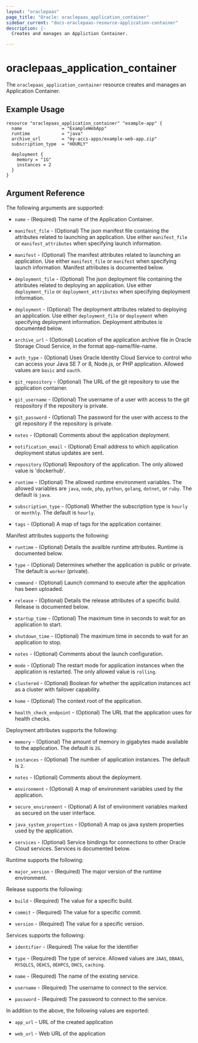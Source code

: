 ```yaml
---
layout: "oraclepaas"
page_title: "Oracle: oraclepaas_application_container"
sidebar_current: "docs-oraclepaas-resource-application-container"
description: |-
  Creates and manages an Appliction Container.

---
```


# oraclepaas_application_container

The `oraclepaas_application_container` resource creates and manages an Application Container.

## Example Usage

```hcl
resource "oraclepaas_application_container" "example-app" {
  name               = "ExampleWebApp"
  runtime            = "java"
  archive_url        = "my-accs-apps/example-web-app.zip"
  subscription_type  = "HOURLY"

  deployment {
    memory = "1G"
    instances = 2
  }
}
```

## Argument Reference

The following arguments are supported:

* `name` - (Required) The name of the Application Container.

* `manifest_file` - (Optional) The json manifest file containing the attributes related to launching an application. Use either `manifest_file` or `manifest_attributes` when specifying 
launch information.

* `manifest` - (Optional) The manifest attributes related to launching an application. Use either `manifest_file` or `manifest` when specifying 
launch information. Manifest attributes is documented below.

* `deployment_file` - (Optional) The json deployment file containing the attributes related to deploying an application. Use either `deployment_file` or `deployment_attributes` when specifying
deployment information. 

* `deployment` - (Optional) The deployment attributes related to deploying an application. Use either `deployment_file` or `deployment` when specifying
deployment information. Deployment attributes is documented below.

* `archive_url` - (Optional) Location of the application archive file in Oracle Storage Cloud Service, in the format app-name/file-name.

* `auth_type` - (Optional) Uses Oracle Identity Cloud Service to control who can access your Java SE 7 or 8, Node.js, or PHP application. Allowed values are `basic` and `oauth`.

* `git_repository` - (Optional) The URL of the git repository to use the application container.

* `git_username` - (Optional) The username of a user with access to the git respository if the repository is private.

* `git_password` - (Optional) The password for the user with access to the git repository if the repository is private.

* `notes` - (Optional) Comments about the application deployment.

* `notification_email` - (Optional) Email address to which application deployment status updates are sent.

* `repository` (Optional) Repository of the application. The only allowed value is 'dockerhub'.

* `runtime` - (Optional) The allowed runtime environment variables. The allowed variables are `java`, `node`, `php`, `python`, `golang`, `dotnet`, or `ruby`. The default is `java`.

* `subscription_type` - (Optional) Whether the subscription type is `hourly` or `monthly`. The default is `hourly`.

* `tags` - (Optional) A map of tags for the application container.

Manifest attributes supports the following: 

* `runtime` - (Optional) Details the availble runtime attributes. Runtime is documented below.

* `type` - (Optional) Determines whether the application is public or private. The default is `worker` (private).

* `command` - (Optional) Launch command to execute after the application has been uploaded.

* `release` - (Optional) Details the release attributes of a specific build. Release is documented below.

* `startup_time` - (Optional) The maximum time in seconds to wait for an application to start.

* `shutdown_time` - (Optional) The maximum time in seconds to wait for an application to stop.

* `notes` - (Optional) Comments about the launch configuration.

* `mode` - (Optional) The restart mode for application instances when the application is restarted. The only allowed value is `rolling`.

* `clustered` - (Optional) Boolean for whether the application instances act as a cluster with failover capability.

* `home` - (Optional) The context root of the application.

* `health_check_endpoint` - (Optional) The URL that the application uses for health checks.

Deployment attributes supports the following: 

* `memory` - (Optional) The amount of memory in gigabytes made available to the application. The default is `2G`. 

* `instances` - (Optional) The number of application instances. The default is `2`.

* `notes` - (Optional) Comments about the deployment.

* `environment` - (Optional) A map of environment variables used by the application.

* `secure_environment` - (Optional) A list of environment variables marked as secured on the user interface.

* `java_system_properties` - (Optional) A map os java system properties used by the application.

* `services` - (Optional) Service bindings for connections to other Oracle Cloud services. Services is documented below.

Runtime supports the following:

* `major_version` - (Required) The major version of the runtime environment.

Release supports the following:

* `build` - (Required) The value for a specific build.

* `commit` - (Required) The value for a specific commit.

* `version` - (Required) The value for a specific version.

Services supports the following:

* `identifier` - (Required) The value for the identifier

* `type` - (Required) The type of service. Allowed values are `JAAS`, `DBAAS`, `MYSQLCS`, `OEHCS`, `OEHPCS`, `DHCS`, `caching`.

* `name` - (Required) The name of the existing service. 

* `username` - (Required) The username to connect to the service.

* `password` - (Required) The password to connect to the service.

In addition to the above, the following values are exported: 

* `app_url` - URL of the created application

* `web_url` - Web URL of the application